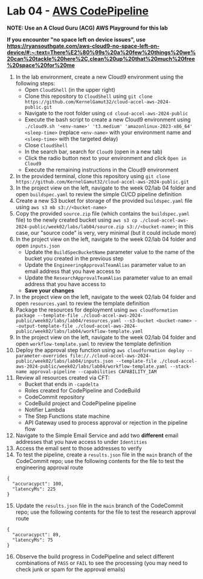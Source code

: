 # Lab 04 - [AWS CodePipeline](https://aws.amazon.com/blogs/devops/new-fine-grained-continuous-delivery-with-codepipeline-and-aws-stepfunctions/)

**NOTE: Use an A Cloud Guru (ACG) AWS Playground for this lab**

**If you encounter "no space left on device issues", use https://ryansouthgate.com/aws-cloud9-no-space-left-on-device/#:~:text=There%E2%80%99s%20a%20few%20things%20we%20can%20tackle%20here%2C,clean%20up%20that%20much%20free%20space%20for%20me**

1. In the lab environment, create a new Cloud9 environment using the following steps:
    - Open `CloudShell` (in the upper right)
    - Clone this repository to `CloudShell` using `git clone https://github.com/KernelGamut32/cloud-accel-aws-2024-public.git`
    - Navigate to the root folder using `cd cloud-accel-aws-2024-public`
    - Execute the bash script to create a new Cloud9 environment using `./cloud9.sh '<env-name>' 't3.medium' 'amazonlinux-2023-x86_64' <sleep-time>` (replace `<env-name>` with your environment name and `<sleep-time>` with the targeted delay)
    - Close `CloudShell`
    - In the search bar, search for `Cloud9` (open in a new tab)
    - Click the radio button next to your environment and click `Open in Cloud9`
    - Execute the remaining instructions in the Cloud9 environment
1. In the provided terminal, clone this repository using `git clone https://github.com/KernelGamut32/cloud-accel-aws-2024-public.git`
1. In the project view on the left, navigate to the week 02/lab 04 folder and open `buildspec.yaml` to review the simple CI/CD pipeline definition
1. Create a new S3 bucket for storage of the provided `buildspec.yaml` file using `aws s3 mb s3://<bucket-name>`
1. Copy the provided `source.zip` file (which contains the `buildspec.yaml` file) to the newly created bucket using `aws s3 cp ./cloud-accel-aws-2024-public/week02/labs/lab04/source.zip s3://<bucket-name>`; in this case, our "source code" is very, very minimal (but it could include more)
1. In the project view on the left, navigate to the week 02/lab 04 folder and open `inputs.json`
    - Update the `BuildSpecBucketName` parameter value to the name of the bucket you created in the previous step
    - Update the `EngineeringApprovalTeamAlias` parameter value to an email address that you have access to
    - Update the `ResearchApprovalTeamAlias` parameter value to an email address that you have access to
    - **Save your changes**
1. In the project view on the left, navigate to the week 02/lab 04 folder and open `resources.yaml` to review the template definition
1. Package the resources for deployment using `aws cloudformation package --template-file ./cloud-accel-aws-2024-public/week02/labs/lab04/resources.yaml --s3-bucket <bucket-name> --output-template-file ./cloud-accel-aws-2024-public/week02/labs/lab04/workflow-template.yaml`
1. In the project view on the left, navigate to the week 02/lab 04 folder and open `workflow-template.yaml` to review the template definition
1. Deploy the approval step function using `aws cloudformation deploy --parameter-overrides file://./cloud-accel-aws-2024-public/week02/labs/lab04/inputs.json --template-file ./cloud-accel-aws-2024-public/week02/labs/lab04/workflow-template.yaml --stack-name approval-pipeline --capabilities CAPABILITY_IAM`
1. Review all resources created via CFT:
    - Bucket that ends in `-capdelta`
    - Roles created for CodePipeline and CodeBuild
    - CodeCommit repository
    - CodeBuild project and CodePipeline pipeline
    - Notifier Lambda
    - The Step Functions state machine
    - API Gateway used to process approval or rejection in the pipeline flow
1. Navigate to the Simple Email Service and add two **different** email addresses that you have access to under `Identities`
1. Access the email sent to those addresses to verify
1. To test the pipeline, create a `results.json` file in the `main` branch of the CodeCommit repo; use the following contents for the file to test the engineering approval route

```
{
  "accuracypct": 100,
  "latencyMs": 225
}
```

15. Update the `results.json` file in the `main` branch of the CodeCommit repo; use the following contents for the file to test the research approval route

```
{
  "accuracypct": 89,
  "latencyMs": 75
}
```

16. Observe the build progress in CodePipeline and select different combinations of `PASS` or `FAIL` to see the processing (you may need to check junk or spam for the approval emails)
